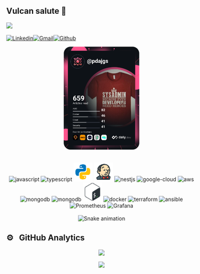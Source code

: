 ## Vulcan salute :vulcan_salute:

![](https://komarev.com/ghpvc/?username=pdaambrosio&color=red)

[![Linkedin](https://img.shields.io/badge/-paulo_daniel-blue?style=flat&logo=Linkedin&logoColor=white)](https://www.linkedin.com/in/paulo-daniel-ambrosio/)[![Gmail](https://img.shields.io/badge/-paulo_daniel-c14438?style=flat&logo=Gmail&logoColor=white)](mailto:pda.ambrosio@gmail.com)[![Github](https://img.shields.io/github/followers/pdaambrosio?label=Follow&style=social)](https://github.com/pdaambrosio)

<div align="center">
<a href="https://app.daily.dev/pdajgs"><img src="https://github.com/pdaambrosio/pdaambrosio/blob/main/devcard.svg" width="200" alt="Paulo Daniel's Dev Card"/></a>
</div>
<br />
<p align="center">
<img width="50" height="50" alt="javascript" src="https://www.svgrepo.com/show/349419/javascript.svg" />
<img width="50" height="50" alt="typescript" src="https://www.svgrepo.com/show/349540/typescript.svg" />
<img width="50" height="50" alt="python" src="./icons/icons8-python.svg">
<img width="50" height="50" alt="jenkins" src="./icons/icons8-jenkins.svg" />
<img src="https://upload.wikimedia.org/wikipedia/commons/thumb/3/39/Kubernetes_logo_without_workmark.svg/1200px-Kubernetes_logo_without_workmark.svg.png" alt="nestjs" width="50" height="50"/>
<img width="50" height="50" src="https://www.svgrepo.com/show/448223/gcp.svg" alt="google-cloud"/>
<img width="50" height="50" alt="aws" src="https://static-00.iconduck.com/assets.00/aws-icon-2048x2048-274bm1xi.png" /> 
<img width="50" height="50" alt="mongodb" src="https://www.svgrepo.com/show/331488/mongodb.svg" />
<img width="50" height="50" alt="mongodb" src="https://cdn.worldvectorlogo.com/logos/go-8.svg" />
<img width="50" height="50" alt="bash" src="./icons/bash-original.svg" />
<img width="50" height="50" alt="docker" src="https://www.svgrepo.com/show/331370/docker.svg" />
<img src="https://www.vectorlogo.zone/logos/terraformio/terraformio-icon.svg" alt="terraform" width="50" height="50"/>
<img src="https://www.vectorlogo.zone/logos/ansible/ansible-icon.svg" alt="ansible" width="50" height="50">
<img src="https://www.vectorlogo.zone/logos/prometheusio/prometheusio-icon.svg" alt="Prometheus" width="50" height="50">
<img src="https://www.vectorlogo.zone/logos/grafana/grafana-icon.svg" alt="Grafana" width="50" height="50">
<br />
<br clear="both">
<img src="https://raw.githubusercontent.com/pdaambrosio/pdaambrosio/55e351ef8c813df99ee7087f5b1b8ffb8dca6e76/snake.svg" alt="Snake animation" />
</div>

## ⚙️ &nbsp; GitHub Analytics
<p align="center">
	<img align="center" src="https://github-readme-stats.vercel.app/api?username=pdaambrosio&count_private=true&theme=transparent"/>
</p>
<p align="center">
	<img align="center" src="https://github-readme-streak-stats.herokuapp.com/?user=pdaambrosio&theme=transparent"/>
</p>
